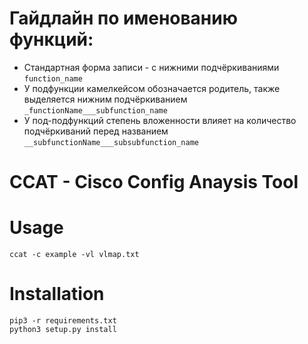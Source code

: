 # Гайдлайн по именованию функций:  

- Стандартная форма записи - с нижними подчёркиваниями  
`function_name`  
- У подфункции камелкейсом обозначается родитель, также выделяется нижним подчёркиванием  
`_functionName___subfunction_name`  
- У под-подфункций степень вложенности влияет на количество подчёркиваний перед названием  
`__subfunctionName___subsubfunction_name`  

# CCAT - Cisco Config Anaysis Tool #

# Usage  

`ccat -c example -vl vlmap.txt`  


# Installation  

`pip3 -r requirements.txt`  
`python3 setup.py install`  
